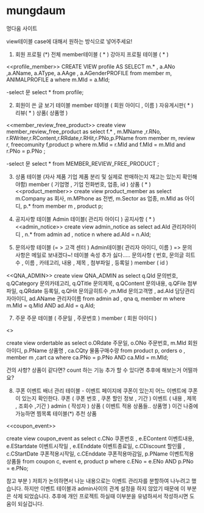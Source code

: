# mungdaum
멍다움 사이트

view테이블 case에 대해서 원하는 방식으로 넣어주세요!
1) 회원 프로필                 (*) 전체
member테이블 ( * )
강아지 프로필 테이블 ( * ) 

<<profile_member>>
CREATE VIEW profile AS
SELECT m.* , a.ANo ,a.AName, a.AType, a.AAge , a.AGenderPROFILE 
from member m, ANIMALPROFILE a
where m.MId = a.MId;

-select 문 
select * from profile;

2) 회원이 쓴 글 보기 테이블
member 테이블 ( 회원 아이디 , 이름 )
자유게시판( * )
리뷰( * )
상품( 상품명 )

<<member_review_free_product>>
create view member_review_free_product as
select f.* , m.MName ,r.RNo, r.RWriter,r.RContent,r.RRdate,r.RHit,r.PNo,p.PName
from member m, review r, freecomunity f,product p
where m.MId = r.MId and f.MId = m.MId
and r.PNo = p.PNo ;

-select 문 
select * from MEMBER_REVIEW_FREE_PRODUCT ;

3) 상품 테이블 (자사 제품 기업 제품 분리 및 실제로 판매하는지 재고는 있는지 확인해야함)
member ( 기업명 , 기업 전화번호, 업종, id )
상품 ( * )
<<product_member>>
create view product_member as
select m.Company as 회사, m.MPhone as 전번, m.Sector as 업종, m.MId as 아이디, p.*
from member m , product p;

4) 공지사항 테이블
Admin 테이블( 관리자 아이디 )
공지사항 ( * )
<<admin_notice>>
create view admin_notice as
select ad.AId 관리자아이디 , n.*
from admin ad , notice n
where ad.AId = n.AId;

5) 문의사항 테이블 (= > 고객 센터 ) 
Admin테이블( 관리자 아이디, 이름 ) => 문의 사항은 메일로 보내겠다~! 테이블 속성 추가 싫다.....
문의사항 ( 번호, 문의글 히트수 , 이름 , 카테고리, 내용 , 제목 , 첨부파일 , 등록일 )
member ( id )

 <<QNA_ADMIN>>
create  view QNA_ADMIN as
select q.QId 문의번호, q.QCategory 문의카테고리, q.QTitle 문의제목, q.QContent  문의내용,
q.QFile 첨부파일, q.QRdate 등록일, q.QHit 문의글히트수 ,m.MId 문의고객명 , ad.AId 담당관리자아이디, ad.AName 관리자이름
from admin ad , qna q, member m
where m.MId = q.MId
AND ad.AId = q.AId;

7) 주문
주문 테이블 ( 주문일 , 주문번호 )
member ( 회원 아이디 )

<<ordertable>>

create view ordertable as
select o.ORdate 주문일, o.ONo 주문번호, m.MId 회원아이디, p.PName 상품명 , ca.CQty 물품구매수량
from product p, orders o , member m ,cart ca
where ca.PNo = p.PNo AND ca.MId = m.MId;

건의 사항? 상품이 같다면? count 하는 기능 추가 할 수 있다면 추후에 해보는거 어떨까요?

8) 쿠폰 이벤트 배너 관리 테이블 - 이벤트 페이지에 쿠폰이 있는지 어느 이벤트에 쿠폰이 있는지 확인한다.
쿠폰 ( 쿠폰 번호 , 쿠폰 할인 정보 , 기간 )
이벤트 ( 내용 , 제목 , 조회수 ,기간 )
admin ( 작성자 )
상품 ( 이벤트 적용 상품들.. 상품명 )
이건 나중에 가능하면 
찜목록 테이블(*)
추천 상품

<<coupon_event>>

create view coupon_event as
select c.CNo 쿠폰번호 , e.EContent 이벤트내용,
e.EStartdate 이벤트시작일 , e.EEnddate 이벤트종료일,
c.CDiscount 할인률 , c.CStartDate 쿠폰적용시작일, c.CEnddate 쿠폰적용마감일,
p.PName 이벤트적용상품들
from coupon c, event e, product p
where c.ENo = e.ENo AND p.PNo = e.PNo;
   
참고 부분 ) 저희가 논의하면서 나눈 내용으로는 이벤트 관리자를 분할하여 나누려고 했습니다.
하지만 이벤트 테이블과 admin사이의 관계 설정을 하지 않았기 때문에 이 부분은 삭제 되었습니다.
추후에 개인 프로젝트 하실때 이부분을 유념하셔서 작성하시면 도움이 되실겁니다.




